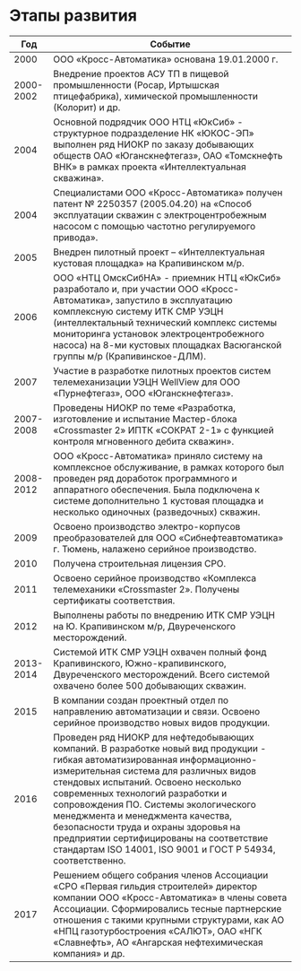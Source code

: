 # Этапы развития

| Год | Событие |
|-----|---------|
| 2000 | ООО «Кросс-Автоматика» основана 19.01.2000 г. |
| 2000-2002 | Внедрение проектов АСУ ТП в пищевой промышленности (Росар, Иртышская птицефабрика), химической промышленности (Колорит) и др. |
| 2004 | Основной подрядчик ООО НТЦ «ЮкСиб» - структурное подразделение НК «ЮКОС-ЭП» выполнен ряд НИОКР по заказу добывающих обществ ОАО «Юганскнефтегаз», ОАО «Томскнефть ВНК» в рамках проекта «Интеллектуальная скважина». |
| 2004 | Специалистами ООО «Кросс-Автоматика» получен патент № 2250357 (2005.04.20) на «Способ эксплуатации скважин с электроцентробежным насосом с помощью частотно регулируемого привода». |
| 2005 | Внедрен пилотный проект – «Интеллектуальная кустовая площадка» на Крапивинском м/р. |
| 2006 | ООО «НТЦ ОмскСибНА» - приемник НТЦ «ЮкСиб» разработало и, при участии ООО «Кросс-Автоматика», запустило в эксплуатацию комплексную систему ИТК СМР УЭЦН (интеллектальный технический комплекс системы мониторинга установок электроцентробежного насоса) на 8-ми кустовых площадках Васюганской группы м/р (Крапивинское-ДЛМ). |
| 2007 | Участие в разработке пилотных проектов систем телемеханизации УЭЦН WellView для ООО «Пурнефтегаз», ООО «Юганскнефтегаз». |
| 2007-2008 | Проведены НИОКР по теме «Разработка, изготовление и испытание Мастер-блока «Crossmaster 2» ИПТК «СОКРАТ 2-1» с функцией контроля мгновенного дебита скважин». |
| 2008-2012 | ООО «Кросс-Автоматика» приняло систему на комплексное обслуживание, в рамках которого был проведен ряд доработок программного и аппаратного обеспечения. Была подключена к системе дополнительно 1 кустовая площадка и несколько одиночных (разведочных) скважин. |
| 2009 | Освоено производство электро-корпусов преобразователей для ООО «Сибнефтеавтоматика» г. Тюмень, налажено серийное производство. |
| 2010 | Получена строительная лицензия СРО. |
| 2011 | Освоено серийное производство «Комплекса телемеханики «Crossmaster 2». Получены сертификаты соответствия. |
| 2012 | Выполнены работы по внедрению ИТК СМР УЭЦН на Ю. Крапивинском м/р, Двуреченского месторождений. |
| 2013-2014 | Системой ИТК СМР УЭЦН охвачен полный фонд Крапивинского, Южно-крапивинского, Двуреченского месторождений. Всего системой охвачено более 500 добывающих скважин. |
| 2015 | В компании создан проектный отдел по направлению автоматизации и связи. Освоено серийное производство новых видов продукции. |
| 2016 | Проведен ряд НИОКР для нефтедобывающих компаний. В разработке новый вид продукции - гибкая автоматизированная информационно-измерительная система для различных видов стендовых испытаний. Освоено несколько современных технологий разработки и сопровождения ПО. Системы экологического менеджмента и менеджмента качества, безопасности труда и охраны здоровья на предприятии сертифицированы на соответствие стандартам ISO 14001, ISO 9001 и ГОСТ Р 54934, соответственно. |
| 2017 | Решением общего собрания членов Ассоциации «СРО «Первая гильдия строителей» директор компании ООО «Кросс-Автоматика» в члены совета Ассоциации. Сформировались тесные партнерские отношения с такими крупными структурами, как АО «НПЦ газотурбостроения «САЛЮТ», ОАО «НГК «Славнефть», АО «Ангарская нефтехимическая компания» и др. |

